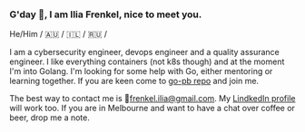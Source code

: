 ### G'day 👋, I am Ilia Frenkel, nice to meet you.
He/Him / 🇦🇺 / 🇮🇱 / 🇷🇺 /

I am a cybersecurity engineer, devops engineer and a quality assurance engineer.
I like everything containers (not k8s though) and at the moment I'm into Golang.
I'm looking for some help with Go, either mentoring or learning together. If you
are keen come to [go-pb repo](https://github.com/iliafrenkel/go-pb) and join me.

The best way to contact me is 📧frenkel.ilia@gmail.com.
My [LindkedIn profile](https://www.linkedin.com/in/iliafrenkel/) will work too.
If you are in Melbourne and want to have a chat over coffee or beer, drop me a
note.

